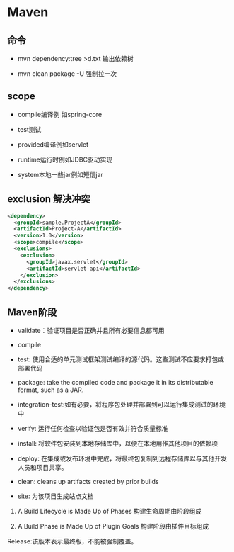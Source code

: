 # Maven

## 命令

* mvn dependency:tree >d.txt  输出依赖树

* mvn clean package -U 强制拉一次

## scope

* compile编译例 如spring-core

* test测试

* provided编译例如servlet

* runtime运行时例如JDBC驱动实现

* system本地一些jar例如短信jar


## exclusion 解决冲突
```xml
<dependency>
  <groupId>sample.ProjectA</groupId>
  <artifactId>Project-A</artifactId>
  <version>1.0</version>
  <scope>compile</scope>
  <exclusions>
    <exclusion> 
      <groupId>javax.servlet</groupId>
      <artifactId>servlet-api</artifactId>
    </exclusion>
  </exclusions> 
</dependency>
```

## Maven阶段

* validate：验证项目是否正确并且所有必要信息都可用

* compile 

* test: 使用合适的单元测试框架测试编译的源代码。这些测试不应要求打包或部署代码

* package: take the compiled code and package it in its distributable format, such as a JAR.

* integration-test:如有必要，将程序包处理并部署到可以运行集成测试的环境中

* verify: 运行任何检查以验证包是否有效并符合质量标准

* install: 将软件包安装到本地存储库中，以便在本地用作其他项目的依赖项

* deploy: 在集成或发布环境中完成，将最终包复制到远程存储库以与其他开发人员和项目共享。

* clean: cleans up artifacts created by prior builds

* site: 为该项目生成站点文档


1. A Build Lifecycle is Made Up of Phases  构建生命周期由阶段组成

2. A Build Phase is Made Up of Plugin Goals 构建阶段由插件目标组成

Release:该版本表示最终版，不能被强制覆盖。


